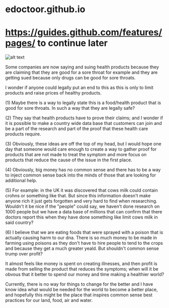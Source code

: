 # edoctoor.github.io

# https://guides.github.com/features/pages/ to continue later

![alt text](filename.jpg)

Some companies are now saying and suing health products because
they are claiming that they are good for a sore throat for example and
they are getting sued because only drugs can be good for sore throats.

I wonder if anyone could legally put an end to this as
this is only to limit products and raise prices of healthy
products. 

(1) Maybe there is a way to legally state this is a food/health product
that is good for sore throats. In such a way that they are legally safe?

(2) They say that health products have to prove their claims; and I wonder
if it is possible to make a country wide data base that customers can
join and be a part of the research and part of the proof that these
health care products require.

(3) Obviously, these ideas are off the top of my head, but 
I would hope one day that someone would care enough to
create a way to gather proof for products that are not
made to treat the symptom and more focus on products that
reduce the cause of the issue in the first place.

(4) Obviously, big money has no common sense and there
has to be a way to inject common sense back into the 
minds of those that are looking for additional help.

(5) For example: in the UK it was discovered that cows milk
could contain crohns or something like that. But since 
this information doesn't make anyone rich it just gets forgotten
and very hard to find when researching. 
Wouldn't it be nice if the "people" could say, we haven't done
research on 1000 people but we have a data base of millions that
can confirm that there doctors report this when they have done 
something like limit cows milk in said country?

(6) I believe that we are eating foods that were sprayed with 
a poison that is actually causing harm to our dna. 
There is so much money to be made in farming using poisons 
as they don't have to hire people to tend to the crops and
because they get a much greater yeald. 
But shouldn't common sense trump over profit?

It almost feels like money is spent on creating illnesses, and
then profit is made from selling the product that reduces the 
symptoms; when will it be obvous that it better to spend our
money and time making a healthier world?

Currently, there is no way for things to change for the better
and I have know idea what would be needed for the world to become a better
place, and hopefully this might be the place that inspires
common sense best practices for our land, food, air and water.



